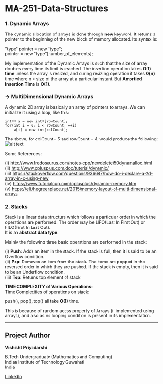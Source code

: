 # MA-251-Data-Structures

### 1. Dynamic Arrays
The dynamic allocation of arrays is done through **new** keyword.
It returns a pointer to the beginning of the new block of memory allocated. Its syntax is: 

"type" pointer = new "type";  
pointer = new  "type"[number_of_elements];
  
  
My implementation of the Dynamic Arrays is such that the size of array doubles every time its limit is reached. The insertion operation takes **O(1) time** unless the array is resized, and during resizing operation it takes **O(n)** time where n = size of the array at a particular instant. But **Amortied Insertion Time** is **O(1)**.

### -> MultiDimensional Dynamic Arrays   
A dynamic 2D array is basically an array of pointers to arrays. We can initialize it using a loop, like this:   
```
int** a = new int*[rowCount];
for(int i = 0; i < rowCount; ++i)
    a[i] = new int[colCount];

```   
The above, for colCount= 5 and rowCount = 4, would produce the following:   
![alt text](https://i.stack.imgur.com/M75kn.png)   


Some References:

(i)   http://www.fredosaurus.com/notes-cpp/newdelete/50dynamalloc.html   
(ii)  http://www.cplusplus.com/doc/tutorial/dynamic/   
(iii) https://stackoverflow.com/questions/936687/how-do-i-declare-a-2d-array-in-c-using-new   
(iv)  https://www.tutorialcup.com/cplusplus/dynamic-memory.htm   
(v)   https://eli.thegreenplace.net/2015/memory-layout-of-multi-dimensional-arrays   


### 2. Stacks   
Stack is a linear data structure which follows a particular order in which the operations are performed. The order may be LIFO(Last In First Out) or FILO(First In Last Out).   
It is an **abstract data type**.   

Mainly the following three basic operations are performed in the stack:

(i) **Push**: Adds an item in the stack. If the stack is full, then it is said to be an Overflow condition.   
(ii) **Pop**: Removes an item from the stack. The items are popped in the reversed order in which they are pushed. If the stack is empty, then it is said to be an Underflow condition.   
(iii) **Top**: Returns top element of stack.

**TIME COMPLEXITY of Various Operations:**   
Time Complexities of operations on stack:

push(), pop(), top() all take **O(1)** time.  

This is because of random acess property of Arrays (if implemented using arrays), and also as no looping condition is present in its implementation.   


* * *
## Project Author  

**Vishisht Priyadarshi**  

B.Tech Undergraduate (Mathematics and Computing)  
Indian Institute of Technology Guwahati  
India

[LinkedIn](https://www.linkedin.com/in/vishisht-priyadarshi-34068b179?fbclid=IwAR2gKntA7S027YRocf9gXuaoQS_g7tm8vTGjNJColC99v4UkZN4d9s6YhWw)
